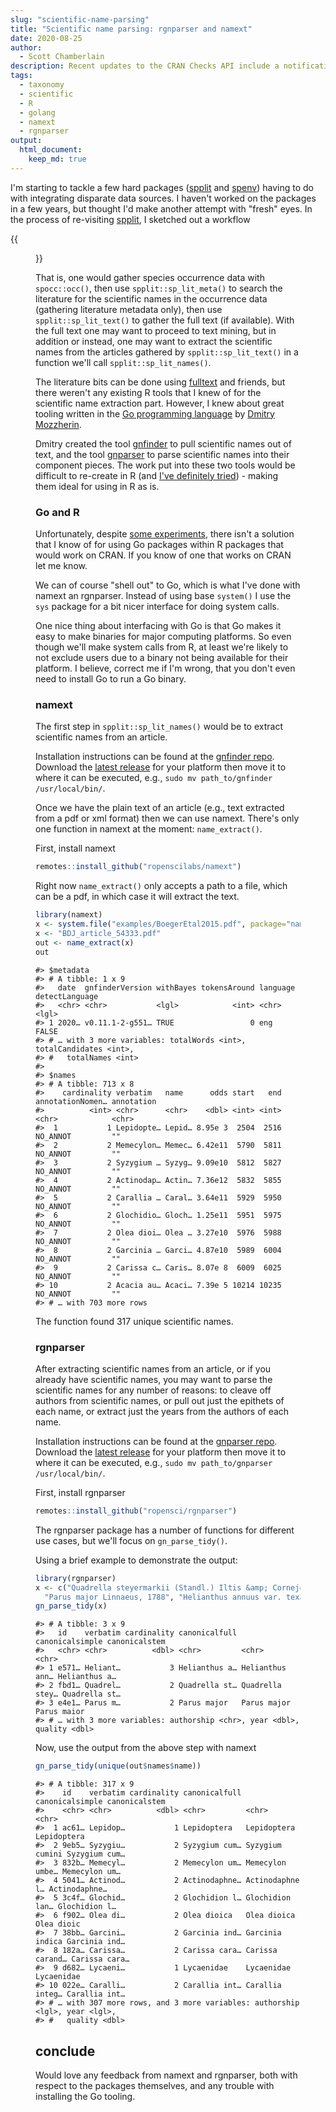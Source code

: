 ```yaml
---
slug: "scientific-name-parsing"
title: "Scientific name parsing: rgnparser and namext"
date: 2020-08-25
author:
  - Scott Chamberlain
description: Recent updates to the CRAN Checks API include a notifications service, prettier documentation, and more.
tags:
  - taxonomy
  - scientific
  - R
  - golang
  - namext
  - rgnparser
output: 
  html_document:
    keep_md: true
---
```




I'm starting to tackle a few hard packages ([spplit][] and [spenv][]) having to do with integrating disparate data sources. I haven't worked on the packages in a few years, but thought I'd make another attempt with "fresh" eyes. In the process of re-visiting [spplit][], I sketched out a workflow 

{{<figure src="flow.JPG" alt="An example email users get from the CRAN checks API notifications service, including the rule triggered and link to check results." width="450">}}

That is, one would gather species occurrence data with `spocc::occ()`, then use `spplit::sp_lit_meta()` to search the literature for the scientific names in the occurrence data (gathering literature metadata only), then use `spplit::sp_lit_text()` to gather the full text (if available). With the full text one may want to proceed to text mining, but in addition or instead, one may want to extract the scientific names from the articles gathered by `spplit::sp_lit_text()` in a function we'll call `spplit::sp_lit_names()`.

The literature bits can be done using [fulltext][] and friends, but there weren't any existing R tools that I knew of for the scientific name extraction part. However, I knew about great tooling written in the [Go programming language][go] by [Dmitry Mozzherin](https://github.com/dimus). 

Dmitry created the tool [gnfinder][] to pull scientific names out of text, and the tool [gnparser][] to parse scientific names into their component pieces. The work put into these two tools would be difficult to re-create in R (and [I've definitely tried](https://github.com/ropensci-archive/pegax)) - making them ideal for using in R as is. 

### Go and R

Unfortunately, despite [some experiments][goexp], there isn't a solution that I know of for using Go packages within R packages that would work on CRAN. If you know of one that works on CRAN let me know.

We can of course "shell out" to Go, which is what I've done with namext an rgnparser. Instead of using base `system()` I use the `sys` package for a bit nicer interface for doing system calls.

One nice thing about interfacing with Go is that Go makes it easy to make binaries for major computing platforms. So even though we'll make system calls from R, at least we're likely to not exclude users due to a binary not being available for their platform. I believe, correct me if I'm wrong, that you don't even need to install Go to run a Go binary.

### namext

The first step in `spplit::sp_lit_names()` would be to extract scientific names from an article. 

Installation instructions can be found at the [gnfinder repo][gnfinder]. Download the [latest release](https://github.com/gnames/gnfinder/releases) for your platform then move it to where it can be executed, e.g., `sudo mv path_to/gnfinder /usr/local/bin/`.

Once we have the plain text of an article (e.g., text extracted from a pdf or xml format) then we can use namext. There's only one function in namext at the moment: `name_extract()`. 

First, install namext


```r
remotes::install_github("ropenscilabs/namext")
```

Right now `name_extract()` only accepts a path to a file, which can be a pdf, in which case it will extract the text.


```r
library(namext)
x <- system.file("examples/BoegerEtal2015.pdf", package="namext")
x <- "BDJ_article_54333.pdf"
out <- name_extract(x)
out
```

```
#> $metadata
#> # A tibble: 1 x 9
#>   date  gnfinderVersion withBayes tokensAround language detectLanguage
#>   <chr> <chr>           <lgl>            <int> <chr>    <lgl>         
#> 1 2020… v0.11.1-2-g551… TRUE                 0 eng      FALSE         
#> # … with 3 more variables: totalWords <int>, totalCandidates <int>,
#> #   totalNames <int>
#> 
#> $names
#> # A tibble: 713 x 8
#>    cardinality verbatim   name      odds start   end annotationNomen… annotation
#>          <int> <chr>      <chr>    <dbl> <int> <int> <chr>            <chr>     
#>  1           1 Lepidopte… Lepid… 8.95e 3  2504  2516 NO_ANNOT         ""        
#>  2           2 Memecylon… Memec… 6.42e11  5790  5811 NO_ANNOT         ""        
#>  3           2 Syzygium … Syzyg… 9.09e10  5812  5827 NO_ANNOT         ""        
#>  4           2 Actinodap… Actin… 7.36e12  5832  5855 NO_ANNOT         ""        
#>  5           2 Carallia … Caral… 3.64e11  5929  5950 NO_ANNOT         ""        
#>  6           2 Glochidio… Gloch… 1.25e11  5951  5975 NO_ANNOT         ""        
#>  7           2 Olea dioi… Olea … 3.27e10  5976  5988 NO_ANNOT         ""        
#>  8           2 Garcinia … Garci… 4.87e10  5989  6004 NO_ANNOT         ""        
#>  9           2 Carissa c… Caris… 8.07e 8  6009  6025 NO_ANNOT         ""        
#> 10           2 Acacia au… Acaci… 7.39e 5 10214 10235 NO_ANNOT         ""        
#> # … with 703 more rows
```

The function found 317 unique scientific names.


### rgnparser

After extracting scientific names from an article, or if you already have scientific names, you may want to parse the scientific names for any number of reasons: to cleave off authors from scientific names, or pull out just the epithets of each name, or extract just the years from the authors of each name.

Installation instructions can be found at the [gnparser repo][gnparser]. Download the [latest release](https://gitlab.com/gogna/gnparser/-/releases) for your platform then move it to where it can be executed, e.g., `sudo mv path_to/gnparser /usr/local/bin/`.

First, install rgnparser


```r
remotes::install_github("ropensci/rgnparser")
```

The rgnparser package has a number of functions for different use cases, but we'll focus on `gn_parse_tidy()`.

Using a brief example to demonstrate the output:


```r
library(rgnparser)
x <- c("Quadrella steyermarkii (Standl.) Iltis &amp; Cornejo",
  "Parus major Linnaeus, 1788", "Helianthus annuus var. texanus")
gn_parse_tidy(x)
```

```
#> # A tibble: 3 x 9
#>   id    verbatim cardinality canonicalfull canonicalsimple canonicalstem
#>   <chr> <chr>          <dbl> <chr>         <chr>           <chr>        
#> 1 e571… Heliant…           3 Helianthus a… Helianthus ann… Helianthus a…
#> 2 fbd1… Quadrel…           2 Quadrella st… Quadrella stey… Quadrella st…
#> 3 e4e1… Parus m…           2 Parus major   Parus major     Parus maior  
#> # … with 3 more variables: authorship <chr>, year <dbl>, quality <dbl>
```

Now, use the output from the above step with namext


```r
gn_parse_tidy(unique(out$names$name))
```

```
#> # A tibble: 317 x 9
#>    id    verbatim cardinality canonicalfull canonicalsimple canonicalstem
#>    <chr> <chr>          <dbl> <chr>         <chr>           <chr>        
#>  1 ac61… Lepidop…           1 Lepidoptera   Lepidoptera     Lepidoptera  
#>  2 9eb5… Syzygiu…           2 Syzygium cum… Syzygium cumini Syzygium cum…
#>  3 832b… Memecyl…           2 Memecylon um… Memecylon umbe… Memecylon um…
#>  4 5041… Actinod…           2 Actinodaphne… Actinodaphne l… Actinodaphne…
#>  5 3c4f… Glochid…           2 Glochidion l… Glochidion lan… Glochidion l…
#>  6 f902… Olea di…           2 Olea dioica   Olea dioica     Olea dioic   
#>  7 38bb… Garcini…           2 Garcinia ind… Garcinia indica Garcinia ind…
#>  8 182a… Carissa…           2 Carissa cara… Carissa carand… Carissa cara…
#>  9 d682… Lycaeni…           1 Lycaenidae    Lycaenidae      Lycaenidae   
#> 10 022e… Caralli…           2 Carallia int… Carallia integ… Carallia int…
#> # … with 307 more rows, and 3 more variables: authorship <lgl>, year <lgl>,
#> #   quality <dbl>
```

## conclude

Would love any feedback from namext and rgnparser, both with respect to the packages themselves, and any trouble with installing the Go tooling. 


[spplit]: https://github.com/ropenscilabs/spplit
[spenv]: https://github.com/ropenscilabs/spenv
[fulltext]: https://github.com/ropensci/fulltext
[namext]: https://github.com/ropenscilabs/namext
[rgnparser]: https://github.com/ropensci/rgnparser
[gnfinder]: https://github.com/gnames/gnfinder
[gnparser]: https://gitlab.com/gogna/gnparser
[go]: https://golang.org/
[goexp]: https://purrple.cat/blog/2017/05/14/calling-go-from-r/
